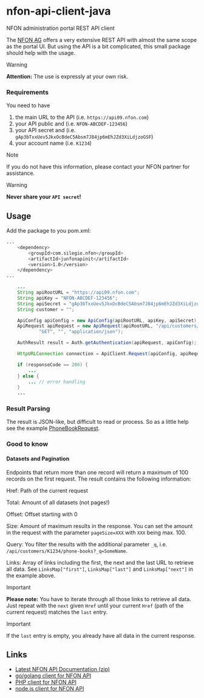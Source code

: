 # nfon-api-client-java
NFON administration portal REST API client

The [NFON AG](https://nfon.com) offers a very extensive REST API with almost the same scope as the portal UI. But using the API is a bit complicated, this small package should help with the usage.

> [!WARNING]
> **Attention:** The use is expressly at your own risk. 

### Requirements

You need to have
1. the main URL to the API (i.e. `https://api09.nfon.com`)
2. your API public and (i.e. `NFON-ABCDEF-123456`)
3. your API secret and (i.e. `gAp3bTxxUev5JkxOcBdeC5Absm7J84jp6mEhJZd3XiLdjzoGSF`)
4. your account name (i.e. `K1234`)

> [!NOTE]
> If you do not have this information, please contact your NFON partner for assistance.

> [!WARNING]
> **Never share your `API secret`!**

## Usage

Add the package to you pom.xml:
```bash
...
    <dependency>
        <groupId>com.silegio.nfon</groupId>
        <artifactId>junfonapinit</artifactId>
        <version>1.0</version>
    </dependency>
...
```

```java
	...
    String apiRootURL = "https://api09.nfon.com";
    String apiKey = "NFON-ABCDEF-123456";
    String apiSecret = "gAp3bTxxUev5JkxOcBdeC5Absm7J84jp6mEhJZd3XiLdjzoGSF";
    String customer = "";

    ApiConfig apiConfig = new ApiConfig(apiRootURL, apiKey, apiSecret);
    ApiRequest apiRequest = new ApiRequest(apiRootURL, "/api/customers/" + customer + "/phone-books?_pagesize=3",
            "GET", "", "application/json");

    AuthResult result = Auth.getAuthentication(apiRequest, apiConfig);

    HttpURLConnection connection = ApiClient.Request(apiConfig, apiRequest, result);

    if (responseCode == 200) {
        ...
    } else {
        ... // error handling
    }
	...
```

### Result Parsing
The result is JSON-like, but difficult to read or process. So as a little help see the example [PhoneBookRequest](https://github.com/art-pub/nfacj/blob/main/nfonapi/src/main/java/com/silegio/nfon/examples/PhoneBookRequest.java#L56).

### Good to know

#### Datasets and Pagination

Endpoints that return more than one record will return a maximum of 100 records on the first request. The result contains the following information:

Href: Path of the current request

Total: Amount of all datasets (not pages!)

Offset: Offset starting with 0

Size: Amount of maximum results in the response. You can set the amount in the request with the parameter `pageSize=XXX` with `XXX` being max. 100.

Query: You filter the results with the additional parameter `_q`, i.e. `/api/customers/K1234/phone-books?_q=SomeName`.

Links: Array of links including the first, the next and the last URL to retrieve all data. See `LinksMap["first"]`, `LinksMap["last"]` and `LinksMap["next"]` in the example above.

> [!IMPORTANT]
> **Please note:** You have to iterate through all those links to retrieve all data. Just repeat with the `next` given `Href` until your current `Href` (path of the current request) matches the `last` entry.

> [!IMPORTANT]
> If the `last` entry is empty, you already have all data in the current response.


## Links

* [Latest NFON API Documentation (zip)](https://cdn.cloudya.com/API_Documentation.zip)
* [go/golang client for NFON API](https://github.com/art-pub/nfon-api-client)
* [PHP client for NFON API](https://github.com/art-pub/nfon-api-client-php)
* [node.js client for NFON API](https://www.npmjs.com/package/nfon)
